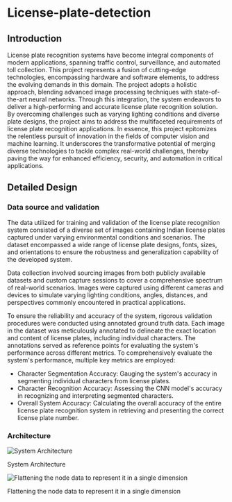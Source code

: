 # License-plate-detection

## Introduction
License plate recognition systems have become integral components of modern applications, spanning traffic control, surveillance, and automated toll collection. This project represents a fusion of cutting-edge technologies, encompassing hardware and software elements, to address the evolving demands in this domain. The project adopts a holistic approach, blending advanced image processing techniques with state-of-the-art neural networks. Through this integration, the system endeavors to deliver a high-performing and accurate license plate recognition solution. By overcoming challenges such as varying lighting conditions and diverse plate designs, the project aims to address the multifaceted requirements of license plate recognition applications. In essence, this project epitomizes the relentless pursuit of innovation in the fields of computer vision and machine learning. It underscores the transformative potential of merging diverse technologies to tackle complex real-world challenges, thereby paving the way for enhanced efficiency, security, and automation in critical applications.

## Detailed Design
### Data source and validation
The data utilized for training and validation of the license plate recognition system consisted of a diverse set of images containing Indian license plates captured under varying environmental conditions and scenarios. The dataset encompassed a wide range of license plate designs, fonts, sizes, and orientations to ensure the robustness and generalization capability of the developed system.

Data collection involved sourcing images from both publicly available datasets and custom capture sessions to cover a comprehensive spectrum of real-world scenarios. Images were captured using different cameras and devices to simulate varying lighting conditions, angles, distances, and perspectives commonly encountered in practical applications.

To ensure the reliability and accuracy of the system, rigorous validation procedures were conducted using annotated ground truth data. Each image in the dataset was meticulously annotated to delineate the exact location and content of license plates, including individual characters. The annotations served as reference points for evaluating the system's performance across different metrics. To comprehensively evaluate the system's performance, multiple key metrics are employed:

- Character Segmentation Accuracy: Gauging the system's accuracy in segmenting individual characters from license plates.
- Character Recognition Accuracy: Assessing the CNN model's accuracy in recognizing and interpreting segmented characters.
- Overall System Accuracy: Calculating the overall accuracy of the entire license plate recognition system in retrieving and presenting the correct license plate number.

### Architecture
![System Architecture](https://github.com/krishna1052/License-plate-detection/assets/95615695/68407f08-0747-4dd5-b92e-ae5c251bc904)

System Architecture

![Flattening the node data to represent it in a single dimension](https://github.com/krishna1052/License-plate-detection/assets/95615695/c49d5545-e3bb-4412-80ac-2239aeabf0a6)

Flattening the node data to represent it in a single dimension

